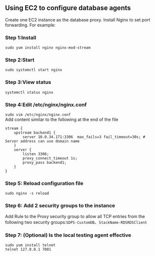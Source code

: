 ## Using EC2 to configure database agents

Create one EC2 instance as the database proxy. Install Nginx to set port forwarding. For example:



### Step 1:Install
`sudo yum install nginx nginx-mod-stream`
### Step 2:Start
`sudo systemctl start nginx`
### Step 3:View status
`systemctl status nginx`
### Step 4:Edit /etc/nginx/nginx.conf
`sudo vim /etc/nginx/nginx.conf`  
Add content similar to the following at the end of the file
```
stream {
    upstream backend1 {
        server 10.0.34.171:3306  max_fails=3 fail_timeout=30s; # Server address can use domain name
    }
    server {
        listen 3306;
        proxy_connect_timeout 1s;
        proxy_pass backend1;
    }
}
```
### Step 5: Reload configuration file
`sudo nginx -s reload`
### Step 6: Add 2 security groups to the instance
Add Rule to the Proxy security group to allow all TCP entries from the following two security groups:`SDPS-CustomDB`、`StackName-RDSRDSClient`
### Step 7: (Optional) Is the local testing agent effective
```
sudo yum install telnet
telnet 127.0.0.1 7001
```
